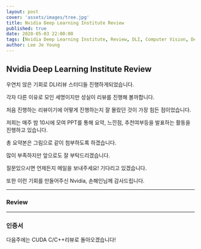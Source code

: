 ```yaml
---
layout: post
cover: 'assets/images/tree.jpg'
title: Nvidia Deep Learning Institute Review
published: true
date: 2020-05-03 22:00:00
tags: [Nvidia Deep Learning Institute, Review, DLI, Computer Vision, Deep Learning, Machine Learning]
author: Lee Je Young
---
```


## Nvidia Deep Learning Institute Review

우연치 않은 기회로 DLI리뷰 스터디들 진행하게되었습니다.

각자 다른 이유로 모인 세명이지만 성실이 리뷰를 진행해 볼까합니다.

처음 진행하는 리뷰이기에 어떻게 진행하는지 잘 몰랐던 것이 가장 힘든 점이었습니다.

저희는 매주 밤 10시에 모여 PPT를 통해 요약, 느낀점, 추천여부등을 발표하는 활동을 진행하고 있습니다.

총 요약본은 그림으로 같이 첨부하도록 하겠습니다.

많이 부족하지만 앞으로도 잘 부탁드리겠습니다.

질문있으시면 언제든지 메일을 보내주세요! 기다리고 있겠습니다.

또한 이런 기회를 만들어주신 Nvidia, 손해인님께 감사드립니다.

<hr />

### Review

<amp-img src="{{ site.baseurl }}assets/DLI_Computer_Vision/Review/1.png" width="30%" height="20%" layout="responsive" alt="" class="mb3"></amp-img>

<amp-img src="{{ site.baseurl }}assets/DLI_Computer_Vision/Review/2.png" width="656" height="400" layout="responsive" alt="" class="mb3"></amp-img>

<amp-img src="{{ site.baseurl }}assets/DLI_Computer_Vision/Review/3.png" width="656" height="400" layout="responsive" alt="" class="mb3"></amp-img>

<amp-img src="{{ site.baseurl }}assets/DLI_Computer_Vision/Review/4.png" width="656" height="400" layout="responsive" alt="" class="mb3"></amp-img>

<amp-img src="{{ site.baseurl }}assets/DLI_Computer_Vision/Review/5.png" width="656" height="400" layout="responsive" alt="" class="mb3"></amp-img>

<amp-img src="{{ site.baseurl }}assets/DLI_Computer_Vision/Review/6.png" width="656" height="400" layout="responsive" alt="" class="mb3"></amp-img>

<amp-img src="{{ site.baseurl }}assets/DLI_Computer_Vision/Review/7.png" width="656" height="400" layout="responsive" alt="" class="mb3"></amp-img>

<amp-img src="{{ site.baseurl }}assets/DLI_Computer_Vision/Review/8.png" width="656" height="400" layout="responsive" alt="" class="mb3"></amp-img>

<amp-img src="{{ site.baseurl }}assets/DLI_Computer_Vision/Review/9.png" width="656" height="400" layout="responsive" alt="" class="mb3"></amp-img>

<amp-img src="{{ site.baseurl }}assets/DLI_Computer_Vision/Review/10.png" width="656" height="400" layout="responsive" alt="" class="mb3"></amp-img>

<amp-img src="{{ site.baseurl }}assets/DLI_Computer_Vision/Review/11.png" width="656" height="400" layout="responsive" alt="" class="mb3"></amp-img>

<amp-img src="{{ site.baseurl }}assets/DLI_Computer_Vision/Review/12.png" width="656" height="400" layout="responsive" alt="" class="mb3"></amp-img>

<amp-img src="{{ site.baseurl }}assets/DLI_Computer_Vision/Review/13.png" width="656" height="400" layout="responsive" alt="" class="mb3"></amp-img>

<amp-img src="{{ site.baseurl }}assets/DLI_Computer_Vision/Review/14.png" width="656" height="400" layout="responsive" alt="" class="mb3"></amp-img>

<amp-img src="{{ site.baseurl }}assets/DLI_Computer_Vision/Review/15.png" width="656" height="400" layout="responsive" alt="" class="mb3"></amp-img>

<amp-img src="{{ site.baseurl }}assets/DLI_Computer_Vision/Review/16.png" width="656" height="400" layout="responsive" alt="" class="mb3"></amp-img>

<amp-img src="{{ site.baseurl }}assets/DLI_Computer_Vision/Review/17.png" width="656" height="400" layout="responsive" alt="" class="mb3"></amp-img>

<amp-img src="{{ site.baseurl }}assets/DLI_Computer_Vision/Review/18.png" width="656" height="400" layout="responsive" alt="" class="mb3"></amp-img>

<amp-img src="{{ site.baseurl }}assets/DLI_Computer_Vision/Review/19.png" width="656" height="400" layout="responsive" alt="" class="mb3"></amp-img>

<amp-img src="{{ site.baseurl }}assets/DLI_Computer_Vision/Review/20.png" width="656" height="400" layout="responsive" alt="" class="mb3"></amp-img>

<amp-img src="{{ site.baseurl }}assets/DLI_Computer_Vision/Review/21.png" width="656" height="400" layout="responsive" alt="" class="mb3"></amp-img>


<hr />

### 인증서

<amp-img src="{{ site.baseurl }}assets/DLI_Computer_Vision/In/Fundamentals_of_DL_for_Computer_Vision_institute_구정수.png" width="656" height="400" layout="responsive" alt="" class="mb3"></amp-img>
<amp-img src="{{ site.baseurl }}assets/DLI_Computer_Vision/In/Fundamentals_of_DL_for_Computer_Vision_institute_박경훈.png" width="656" height="400" layout="responsive" alt="" class="mb3"></amp-img>
<amp-img src="{{ site.baseurl }}assets/DLI_Computer_Vision/In/Fundamentals_of_DL_for_Computer_Vision_institute_이제영.png" width="656" height="400" layout="responsive" alt="" class="mb3"></amp-img>


다음주에는 CUDA C/C++리뷰로 돌아오겠습니다!